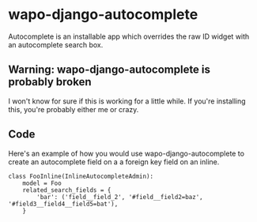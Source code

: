 wapo-django-autocomplete
========================
Autocomplete is an installable app which overrides the raw ID widget with an autocomplete search box.

Warning: wapo-django-autocomplete is probably broken
-----------------------------------------------------
I won't know for sure if this is working for a little while. If you're installing this, you're probably either me or crazy.

Code
-----
Here's an example of how you would use wapo-django-autocomplete to create an autocomplete field on a a foreign key field on an inline.

    class FooInline(InlineAutocompleteAdmin):
        model = Foo
        related_search_fields = {
            'bar': ('field__field_2', '#field__field2=baz', '#field3__field4__field5=bat'),
        }
